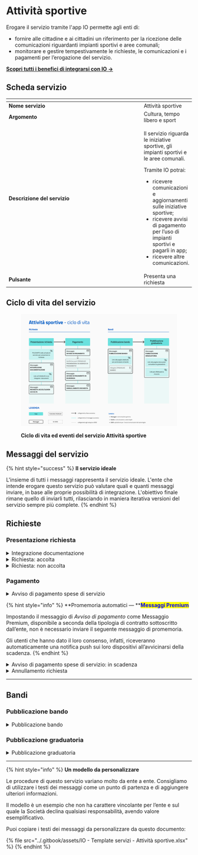 # Attività sportive

Erogare il servizio tramite l'app IO permette agli enti di:

* fornire alle cittadine e ai cittadini un riferimento per la ricezione delle comunicazioni riguardanti impianti sportivi e aree comunali;
* monitorare e gestire tempestivamente le richieste, le comunicazioni e i pagamenti per l’erogazione del servizio.

[**Scopri tutti i benefici di integrarsi con IO →** ](https://docs.pagopa.it/manuale-servizi/lapp-io/cose-io-e-qual-e-il-suo-obiettivo)

## Scheda servizio <a href="#scheda-servizio" id="scheda-servizio"></a>

<table data-header-hidden><thead><tr><th width="373"></th><th></th></tr></thead><tbody><tr><td><strong>Nome servizio</strong></td><td>Attività sportive</td></tr><tr><td><strong>Argomento</strong></td><td>Cultura, tempo libero e sport</td></tr><tr><td><strong>Descrizione del servizio</strong></td><td><p>Il servizio riguarda le iniziative sportive, gli impianti sportivi e le aree comunali.<br></p><p>Tramite IO potrai:</p><ul><li>ricevere comunicazioni e aggiornamenti sulle iniziative sportive; </li><li>ricevere avvisi di pagamento per l’uso di impianti sportivi e pagarli in app;</li><li>ricevere altre comunicazioni.</li></ul></td></tr><tr><td><strong>Pulsante</strong></td><td>Presenta una richiesta</td></tr></tbody></table>

## Ciclo di vita del servizio

<figure><img src="../.gitbook/assets/image (8) (1).png" alt=""><figcaption><p><strong>Ciclo di vita ed eventi del servizio Attività sportive</strong></p></figcaption></figure>

## Messaggi del servizio

{% hint style="success" %}
**Il servizio ideale**

L'insieme di tutti i messaggi rappresenta il servizio ideale. L'ente che intende erogare questo servizio può valutare quali e quanti messaggi inviare, in base alle proprie possibilità di integrazione. L'obiettivo finale rimane quello di inviarli tutti, rilasciando in maniera iterativa versioni del servizio sempre più complete.
{% endhint %}

## Richieste

### Presentazione richiesta

<details>

<summary>Integrazione documentazione</summary>

**🖋 Titolo del messaggio:** Richiesta di integrazione

🗒 **Testo del messaggio**:&#x20;

Per elaborare la tua richiesta di \<oggetto della richiesta>, abbiamo bisogno di ricevere entro il \<gg/mm/aaaa> alcuni documenti.

Per aggiungere i documenti alla tua richiesta, \[visita questo sito]\(URL).

**🪄 Pulsante**: Aggiungi documenti

***

**Destinatari**: Tutti i cittadini che hanno aperto una pratica per attività sportive a proprio nome per richieste di competenza dell’Ufficio.

**Quando inviarlo**: Quando l’ente ha bisogno di ulteriori documenti per l’elaborazione della richiesta.

**User story**: Come cittadino voglio ricevere aggiornamenti sullo stato di avanzamento della mia richiesta.

</details>

<details>

<summary>Richiesta: accolta</summary>

**🖋 Titolo del messaggio:** La tua richiesta è stata accolta

**🗒 Testo del messaggio:**

La tua richiesta per \<oggetto della richiesta> è stata accolta.

Per ulteriori informazioni, \[visita questo sito]\(URL).

**🪄 Pulsante**: n/a

***

**Destinatari**: Tutti i cittadini che hanno aperto una pratica a proprio nome per richieste per attività sportiva.

**Quando inviarlo**: Quando l’ente accoglie la richiesta.

**User story**: Come cittadino voglio ricevere aggiornamenti sullo stato di avanzamento della mia richiesta.

</details>

<details>

<summary>Richiesta: non accolta</summary>

**🖋 Titolo del messaggio:** La tua richiesta non è stata accolta

🗒 **Testo del messaggio:**

La tua richiesta per \<oggetto della richiesta> non è stata accolta.

Per ulteriori informazioni, \[visita questo sito]\(URL).

**🪄 Pulsante**: n/a

***

**Destinatari**: Tutti i cittadini che hanno aperto una pratica a proprio nome per richieste per attività sportiva.

**Quando inviarlo**: Quando l’ente non accoglie la richiesta.

**User story**: Come cittadino voglio ricevere aggiornamenti sullo stato di avanzamento della mia richiesta.

</details>

### Pagamento

<details>

<summary>Avviso di pagamento spese di servizio</summary>

:sparkles: <mark style="color:blue;">**Messaggio Premium**</mark> — Se hai un contratto Premium, ti consigliamo di configurare questo messaggio con promemoria Premium: i destinatari verranno avvisati dell‘avvicinarsi della scadenza tramite notifica push.

***

**🖋 Titolo del messaggio:** Hai un nuovo avviso di pagamento

🗒 **Testo del messaggio**:\
\
C'è un avviso da pagare intestato a \<nome> \<cognome> e relativo a \<causale>.

**Devi pagare:** <00,00> €

**Entro il:** \<gg/mm/aaaa>

Puoi pagare direttamente in app premendo “Vedi Avviso”, oppure tramite tutti i canali di pagamento della piattaforma pagoPA e le altre modalità di pagamento offerte dell'ente creditore.

Se hai già provveduto a pagare l'avviso, ignora questo messaggio.

Per maggiori informazioni o per richiedere assistenza, contattaci tramite i canali che trovi nella scheda servizio.

In fase di pagamento, se previsto dall'ente, l'importo riportato nel messaggio potrebbe subire variazioni.

**🪄 Pulsante**: Vedi Avviso

***

**Destinatari**: Tutti i cittadini che hanno aperto una pratica a proprio nome per richieste per attività sportiva.

**Quando inviarlo**: Quando, ricevuta la richiesta, è necessario procedere al pagamento delle spese per la pratica.

**User story**: Come cittadino voglio ricevere comunicazione quando è possibile procedere al pagamento.

</details>

{% hint style="info" %}
**Promemoria automatici — **<mark style="color:blue;">**Messaggi Premium**</mark>

Impostando il messaggio di _Avviso di pagamento_ come Messaggio Premium, disponibile a seconda della tipologia di contratto sottoscritto dall’ente, non è necessario inviare il seguente messaggio di promemoria.

Gli utenti che hanno dato il loro consenso, infatti, riceveranno automaticamente una notifica push sui loro dispositivi all’avvicinarsi della scadenza.
{% endhint %}

<details>

<summary>Avviso di pagamento spese di servizio: in scadenza</summary>

**🖋 Titolo del messaggio:** Hai un pagamento in scadenza

🗒 **Testo del messaggio**:&#x20;

Il tuo pagamento per \<causale> sta per scadere.

Se hai già provveduto a pagare l’avviso, ignora questo messaggio.

**🪄 Pulsante**: Vedi Avviso

***

**Destinatari**: Tutti i cittadini che hanno aperto una pratica a proprio nome per richieste per attività sportiva.

**Quando inviarlo**: Quando il pagamento è prossimo alla scadenza.

**User story**: Come cittadino voglio ricevere un promemoria per i pagamenti in scadenza.

</details>

<details>

<summary>Annullamento richiesta</summary>

**🖋 Titolo del messaggio:** La tua richiesta è stata annullata

🗒 **Testo del messaggio**:&#x20;

La tua richiesta per \<oggetto della richiesta> è stata annullata per mancato pagamento.

Per ulteriori informazioni, (visita questo sito)\[URL].&#x20;

**🪄 Pulsante**: n/a

***

**Destinatari**: Tutti i cittadini che hanno aperto una pratica a proprio nome per richieste per attività sportiva e non hanno effettuato il pagamento entro i termini.

**Quando inviarlo**: Quando il pagamento è oltre la data di scadenza.

**User story**: Come cittadino voglio ricevere un promemoria sullo stato della mia richiesta.

</details>

***

## Bandi

### Pubblicazione bando

<details>

<summary>Pubblicazione bando</summary>

:sparkles: <mark style="color:blue;">**Allegati Premium**</mark> — Tramite questa funzionalità Premium, disponibile a seconda della tipologia di contratto sottoscritto dall’ente, puoi allegare documenti all'interno del messaggio.

Questo messaggio è da utilizzare sia per messaggi Premium, sia per messaggi standard. In caso di messaggio standard, **ricorda di eliminare ogni riferimento agli allegati dal corpo del messaggio.**

***

**🖋 Titolo del messaggio:** Pubblicato un nuovo bando

🗒 **Testo del messaggio:**

Dal \<gg/mm/aaaa> puoi fare richiesta di \<oggetto del bando>.

Hai tempo fino al \<gg/mm/aaaa>.

Per consultare i criteri di assegnazione e presentare richiesta, \[visita questo sito]\(URL).

\[Solo per messaggi Premium con allegato] Trovi il testo completo del bando in allegato a questo messaggio.

**🪄 Pulsante**: n/a\
\
<mark style="color:blue;">**📎 Allegato Premium:**</mark> \<testo integrale del bando>

***

**Destinatari:** I cittadini residenti nell’area di azione del servizio che hanno manifestato interesse verso il servizio.

**Quando inviarlo:** Quando l’ente pubblica un nuovo bando.

**User Story:** Come cittadino voglio ricevere comunicazione quando l’ente pubblica un nuovo bando dedicato alle attività sportive.

</details>

### Pubblicazione graduatoria

<details>

<summary>Pubblicazione graduatoria</summary>

**🖋 Titolo del messaggio:** Pubblicata la graduatoria

🗒 **Testo del messaggio:**

È disponibile la graduatoria per il servizio \<tipologia di servizio> per \<nome> \<cognome>.

Se vuoi rinunciare alla tua posizione, hai tempo fino al \<gg/mm/aaaa>.

Per visualizzare la tua posizione in graduatoria \[visita questo sito]\(URL).

**🪄 Pulsante**: Vai alla graduatoria

***

**Destinatari:** Il cittadino che ha partecipato al bando di concorso.

**Quando inviarlo:** Quando è pubblicata la graduatoria.

**User Story:** Come cittadino voglio ricevere aggiornamento sullo stato della mia domanda.

</details>

***

{% hint style="info" %}
**Un modello da personalizzare**

Le procedure di questo servizio variano molto da ente a ente. Consigliamo di utilizzare i testi dei messaggi come un punto di partenza e di aggiungere ulteriori informazioni.&#x20;

Il modello è un esempio che non ha carattere vincolante per l’ente e sul quale la Società declina qualsiasi responsabilità, avendo valore esemplificativo.

Puoi copiare i testi dei messaggi da personalizzare da questo documento:

{% file src="../.gitbook/assets/IO - Template servizi - Attività sportive.xlsx" %}
{% endhint %}
